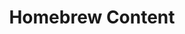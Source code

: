 ---
layout: home
title: Homebrew Content
permalink: /category/homebrew-content/
pagination: 
  enabled: true
  category: Homebrew Content
  permalink: /:num/
---